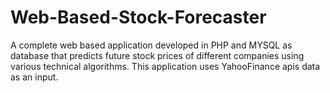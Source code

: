 # Web-Based-Stock-Forecaster
A complete web based application developed in PHP and MYSQL as database that predicts future stock prices of different companies using various technical algorithms. This application uses YahooFinance apis data as an input.
